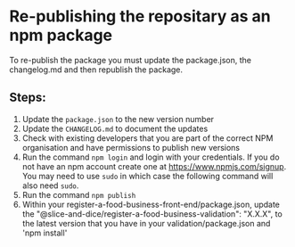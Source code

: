 # Re-publishing the repositary as an npm package

To re-publish the package you must update the package.json, the changelog.md and then republish the package.

## Steps:

1.  Update the `package.json` to the new version number
2.  Update the `CHANGELOG.md` to document the updates
3.  Check with existing developers that you are part of the correct NPM organisation and have permissions to publish new versions
4.  Run the command `npm login` and login with your credentials. If you do not have an npm account create one at https://www.npmjs.com/signup. You may need to use `sudo` in which case the following command will also need `sudo`.
5.  Run the command `npm publish`
6.  Within your register-a-food-business-front-end/package.json, update the "@slice-and-dice/register-a-food-business-validation": "X.X.X", to the latest version that you have in your validation/package.json and 'npm install'
